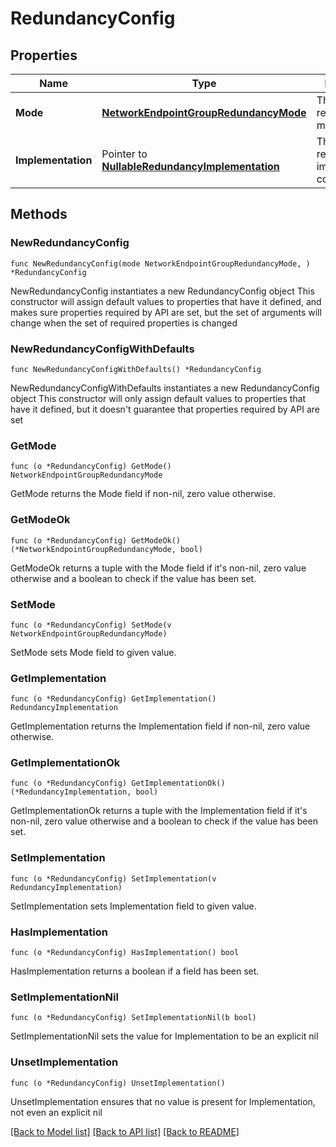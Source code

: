 # RedundancyConfig

## Properties

Name | Type | Description | Notes
------------ | ------------- | ------------- | -------------
**Mode** | [**NetworkEndpointGroupRedundancyMode**](NetworkEndpointGroupRedundancyMode.md) | The redundancy mode | 
**Implementation** | Pointer to [**NullableRedundancyImplementation**](RedundancyImplementation.md) | The redundancy implementation configuration | [optional] 

## Methods

### NewRedundancyConfig

`func NewRedundancyConfig(mode NetworkEndpointGroupRedundancyMode, ) *RedundancyConfig`

NewRedundancyConfig instantiates a new RedundancyConfig object
This constructor will assign default values to properties that have it defined,
and makes sure properties required by API are set, but the set of arguments
will change when the set of required properties is changed

### NewRedundancyConfigWithDefaults

`func NewRedundancyConfigWithDefaults() *RedundancyConfig`

NewRedundancyConfigWithDefaults instantiates a new RedundancyConfig object
This constructor will only assign default values to properties that have it defined,
but it doesn't guarantee that properties required by API are set

### GetMode

`func (o *RedundancyConfig) GetMode() NetworkEndpointGroupRedundancyMode`

GetMode returns the Mode field if non-nil, zero value otherwise.

### GetModeOk

`func (o *RedundancyConfig) GetModeOk() (*NetworkEndpointGroupRedundancyMode, bool)`

GetModeOk returns a tuple with the Mode field if it's non-nil, zero value otherwise
and a boolean to check if the value has been set.

### SetMode

`func (o *RedundancyConfig) SetMode(v NetworkEndpointGroupRedundancyMode)`

SetMode sets Mode field to given value.


### GetImplementation

`func (o *RedundancyConfig) GetImplementation() RedundancyImplementation`

GetImplementation returns the Implementation field if non-nil, zero value otherwise.

### GetImplementationOk

`func (o *RedundancyConfig) GetImplementationOk() (*RedundancyImplementation, bool)`

GetImplementationOk returns a tuple with the Implementation field if it's non-nil, zero value otherwise
and a boolean to check if the value has been set.

### SetImplementation

`func (o *RedundancyConfig) SetImplementation(v RedundancyImplementation)`

SetImplementation sets Implementation field to given value.

### HasImplementation

`func (o *RedundancyConfig) HasImplementation() bool`

HasImplementation returns a boolean if a field has been set.

### SetImplementationNil

`func (o *RedundancyConfig) SetImplementationNil(b bool)`

 SetImplementationNil sets the value for Implementation to be an explicit nil

### UnsetImplementation
`func (o *RedundancyConfig) UnsetImplementation()`

UnsetImplementation ensures that no value is present for Implementation, not even an explicit nil

[[Back to Model list]](../README.md#documentation-for-models) [[Back to API list]](../README.md#documentation-for-api-endpoints) [[Back to README]](../README.md)


